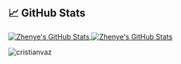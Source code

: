 
## &#x1f4c8; GitHub Stats



<a href="https://github.com/cristianvaz/cristianvaz">
  <img align="center" src="https://github-readme-stats.vercel.app/api/top-langs/?username=cristianvaz&hide=c%2B%2B,c,matlab,assembly&title_color=6aa6f8&text_color=8a919a&icon_color=6aa6f8&bg_color=22272e" alt="Zhenye's GitHub Stats" />
</a>

<a href="https://github.com/cristianvaz/cristianvaz">
  <img align="center" src="https://github-readme-stats.vercel.app/api?username=cristianvaz&show_icons=true&line_height=27&count_private=true&title_color=6aa6f8&text_color=8a919a&icon_color=6aa6f8&bg_color=22272e" alt="Zhenye's GitHub Stats" />
</a>

<p align="left"> <img src="https://komarev.com/ghpvc/?username=cristianvaz&color=green&style=plastic" alt="cristianvaz" /> </p>
